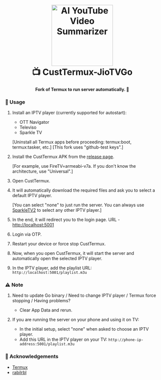 <h1 align="center">
  <br>
  <a href="https://github.com/siddharthsky/ai-video-summarizer-and-timestamp-generator-LLM-p">
    <img src="https://github.com/siddharthsky/CustTermux-JioTVGo/blob/5e4151627498699e8f2b030479a4abc69f638a85/_assets/full-pg-cir-crop.png" alt="AI YouTube Video Summarizer" width="200">
  </a>
  <br>
  📺 CustTermux-JioTVGo
  <br>
</h1>

<h4 align="center">Fork of Termux to run server automatically. 🚀</h4>

### 🚀 Usage

1. Install an IPTV player (currently supported for autostart):
   - OTT Navigator
   - Televiso
   - Sparkle TV

   [Uninstall all Termux apps before proceeding: termux:boot, termux:tasker, etc.] [This fork uses "github-test keys".] 

2. Install the CustTermux APK from the [release page](https://github.com/siddharthsky/CustTermux-JioTVGo/releases).

   [For example, use FireTV=armeabi-v7a. If you don't know the architecture, use "Universal".]

3. Open CustTermux.

4. It will automatically download the required files and ask you to select a default IPTV player.

   [You can select "none" to just run the server. You can always use [SparkleTV2](https://github.com/siddharthsky/SparkleTV2-auto-service) to select any other IPTV player.]

5. In the end, it will redirect you to the login page. URL - [http://localhost:5001](http://localhost:5001)

6. Login via OTP.

7. Restart your device or force stop CustTermux.

8. Now, when you open CustTermux, it will start the server and automatically open the selected IPTV player.

9. In the IPTV player, add the playlist URL: `http://localhost:5001/playlist.m3u`

### ⚠️ Note

1. Need to update Go binary / Need to change IPTV player / Termux force stopping / Having problems?
   - Clear App Data and rerun.

2. If you are running the server on your phone and using it on TV:
   - In the initial setup, select "none" when asked to choose an IPTV player.
   - Add this URL in the IPTV player on your TV: `http://phone-ip-address:5001/playlist.m3u`

### 🙌 Acknowledgements

- [Termux](https://github.com/termux)
- [rabilrbl](https://github.com/rabilrbl)
